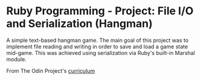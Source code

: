 # Ruby Programming - Project: File I/O and Serialization (Hangman)

A simple text-based hangman game. The main goal of this project was to implement file reading and writing in order to save and load a game state mid-game. This was achieved using serialization via Ruby's built-in Marshal module.

From The Odin Project's [curriculum](https://www.theodinproject.com/courses/ruby-programming/lessons/file-i-o-and-serialization)
